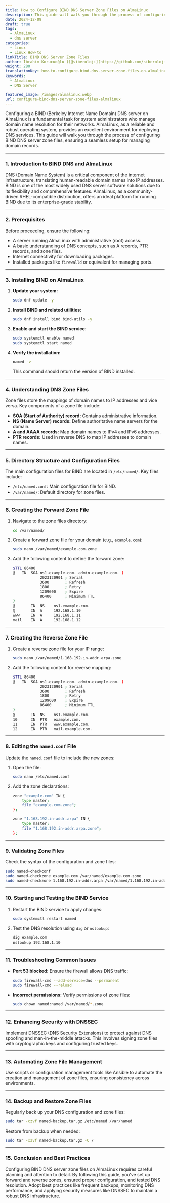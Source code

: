 ```yaml
---
title: How to Configure BIND DNS Server Zone Files on AlmaLinux
description: This guide will walk you through the process of configuring BIND DNS server zone files, ensuring a seamless setup for managing domain records.
date: 2024-12-09
draft: true
tags:
  - AlmaLinux
  - dns server
categories:
  - Linux
  - Linux How-to
linkTitle: BIND DNS Server Zone Files
author: İbrahim Korucuoğlu ([@siberoloji](https://github.com/siberoloji))
weight: 280
translationKey: how-to-configure-bind-dns-server-zone-files-on-almalinux
keywords:
  - AlmaLinux
  - DNS Server

featured_image: /images/almalinux.webp
url: configure-bind-dns-server-zone-files-almalinux
---
```

Configuring a BIND (Berkeley Internet Name Domain) DNS server on AlmaLinux is a fundamental task for system administrators who manage domain name resolution for their networks. AlmaLinux, as a reliable and robust operating system, provides an excellent environment for deploying DNS services. This guide will walk you through the process of configuring BIND DNS server zone files, ensuring a seamless setup for managing domain records.

---

### **1. Introduction to BIND DNS and AlmaLinux**  

DNS (Domain Name System) is a critical component of the internet infrastructure, translating human-readable domain names into IP addresses. BIND is one of the most widely used DNS server software solutions due to its flexibility and comprehensive features. AlmaLinux, as a community-driven RHEL-compatible distribution, offers an ideal platform for running BIND due to its enterprise-grade stability.  

---

### **2. Prerequisites**  

Before proceeding, ensure the following:  

- A server running AlmaLinux with administrative (root) access.  
- A basic understanding of DNS concepts, such as A records, PTR records, and zone files.  
- Internet connectivity for downloading packages.  
- Installed packages like `firewalld` or equivalent for managing ports.  

---

### **3. Installing BIND on AlmaLinux**  

1. **Update your system:**  

   ```bash
   sudo dnf update -y
   ```  

2. **Install BIND and related utilities:**  

   ```bash
   sudo dnf install bind bind-utils -y
   ```  

3. **Enable and start the BIND service:**  

   ```bash
   sudo systemctl enable named
   sudo systemctl start named
   ```  

4. **Verify the installation:**  

   ```bash
   named -v
   ```  

   This command should return the version of BIND installed.  

---

### **4. Understanding DNS Zone Files**  

Zone files store the mappings of domain names to IP addresses and vice versa. Key components of a zone file include:  

- **SOA (Start of Authority) record:** Contains administrative information.  
- **NS (Name Server) records:** Define authoritative name servers for the domain.  
- **A and AAAA records:** Map domain names to IPv4 and IPv6 addresses.  
- **PTR records:** Used in reverse DNS to map IP addresses to domain names.  

---

### **5. Directory Structure and Configuration Files**  

The main configuration files for BIND are located in `/etc/named/`. Key files include:  

- `/etc/named.conf`: Main configuration file for BIND.  
- `/var/named/`: Default directory for zone files.  

---

### **6. Creating the Forward Zone File**  

1. Navigate to the zone files directory:  

   ```bash
   cd /var/named/
   ```  

2. Create a forward zone file for your domain (e.g., `example.com`):  

   ```bash
   sudo nano /var/named/example.com.zone
   ```  

3. Add the following content to define the forward zone:  

   ```bash
   $TTL 86400
   @   IN  SOA ns1.example.com. admin.example.com. (
               2023120901 ; Serial
               3600       ; Refresh
               1800       ; Retry
               1209600    ; Expire
               86400      ; Minimum TTL
   )
   @       IN  NS    ns1.example.com.
   @       IN  A     192.168.1.10
   www     IN  A     192.168.1.11
   mail    IN  A     192.168.1.12
   ```  

---

### **7. Creating the Reverse Zone File**  

1. Create a reverse zone file for your IP range:  

   ```bash
   sudo nano /var/named/1.168.192.in-addr.arpa.zone
   ```  

2. Add the following content for reverse mapping:  

   ```bash
   $TTL 86400
   @   IN  SOA ns1.example.com. admin.example.com. (
               2023120901 ; Serial
               3600       ; Refresh
               1800       ; Retry
               1209600    ; Expire
               86400      ; Minimum TTL
   )
   @       IN  NS    ns1.example.com.
   10      IN  PTR   example.com.
   11      IN  PTR   www.example.com.
   12      IN  PTR   mail.example.com.
   ```  

---

### **8. Editing the `named.conf` File**  

Update the `named.conf` file to include the new zones:  

1. Open the file:  

   ```bash
   sudo nano /etc/named.conf
   ```  

2. Add the zone declarations:  

   ```bash
   zone "example.com" IN {
       type master;
       file "example.com.zone";
   };

   zone "1.168.192.in-addr.arpa" IN {
       type master;
       file "1.168.192.in-addr.arpa.zone";
   };
   ```  

---

### **9. Validating Zone Files**  

Check the syntax of the configuration and zone files:  

```bash
sudo named-checkconf
sudo named-checkzone example.com /var/named/example.com.zone
sudo named-checkzone 1.168.192.in-addr.arpa /var/named/1.168.192.in-addr.arpa.zone
```  

---

### **10. Starting and Testing the BIND Service**  

1. Restart the BIND service to apply changes:  

   ```bash
   sudo systemctl restart named
   ```  

2. Test the DNS resolution using `dig` or `nslookup`:  

   ```bash
   dig example.com
   nslookup 192.168.1.10
   ```  

---

### **11. Troubleshooting Common Issues**  

- **Port 53 blocked:** Ensure the firewall allows DNS traffic:  

   ```bash
   sudo firewall-cmd --add-service=dns --permanent
   sudo firewall-cmd --reload
   ```  

- **Incorrect permissions:** Verify permissions of zone files:  

   ```bash
   sudo chown named:named /var/named/*.zone
   ```  

---

### **12. Enhancing Security with DNSSEC**  

Implement DNSSEC (DNS Security Extensions) to protect against DNS spoofing and man-in-the-middle attacks. This involves signing zone files with cryptographic keys and configuring trusted keys.  

---

### **13. Automating Zone File Management**  

Use scripts or configuration management tools like Ansible to automate the creation and management of zone files, ensuring consistency across environments.  

---

### **14. Backup and Restore Zone Files**  

Regularly back up your DNS configuration and zone files:  

```bash
sudo tar -czvf named-backup.tar.gz /etc/named /var/named
```  

Restore from backup when needed:  

```bash
sudo tar -xzvf named-backup.tar.gz -C /
```  

---

### **15. Conclusion and Best Practices**  

Configuring BIND DNS server zone files on AlmaLinux requires careful planning and attention to detail. By following this guide, you’ve set up forward and reverse zones, ensured proper configuration, and tested DNS resolution. Adopt best practices like frequent backups, monitoring DNS performance, and applying security measures like DNSSEC to maintain a robust DNS infrastructure.
